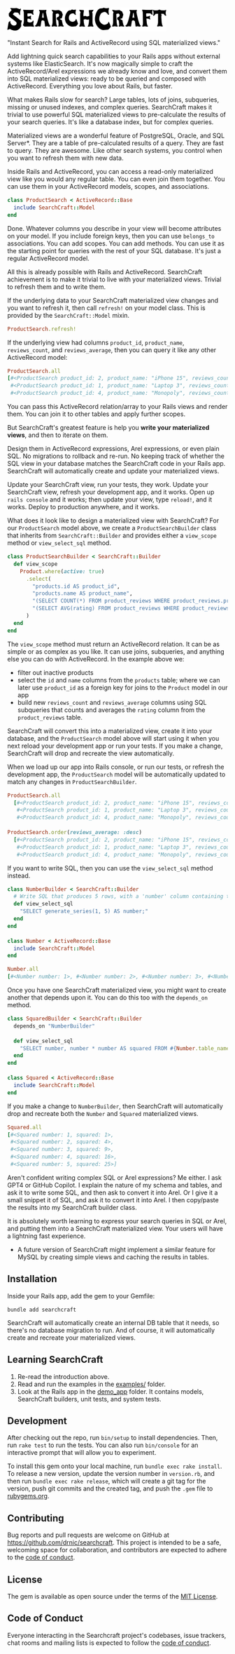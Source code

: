 ![searchcraft-logo](docs/searchcraft-logo.svg)

"Instant Search for Rails and ActiveRecord using SQL materialized views."

Add lightning quick search capabilities to your Rails apps without external systems like ElasticSearch. It's now magically simple to craft the ActiveRecord/Arel expressions we already know and love, and convert them into SQL materialized views: ready to be queried and composed with ActiveRecord. Everything you love about Rails, but faster.

What makes Rails slow for search? Large tables, lots of joins, subqueries, missing or unused indexes, and complex queries. SearchCraft makes it trivial to use powerful SQL materialized views to pre-calculate the results of your search queries. It's like a database index, but for complex queries.

Materialized views are a wonderful feature of PostgreSQL, Oracle, and SQL Server*. They are a table of pre-calculated results of a query. They are fast to query. They are awesome. Like other search systems, you control when you want to refresh them with new data.

Inside Rails and ActiveRecord, you can access a read-only materialized view like you would any regular table. You can even join them together. You can use them in your ActiveRecord models, scopes, and associations.

```ruby
class ProductSearch < ActiveRecord::Base
  include SearchCraft::Model
end
```

Done. Whatever columns you describe in your view will become attributes on your model. If you include foreign keys, then you can use `belongs_to` associations. You can add scopes. You can add methods. You can use it as the starting point for queries with the rest of your SQL database. It's just a regular ActiveRecord model.

All this is already possible with Rails and ActiveRecord. SearchCraft achievement is to make it trivial to live with your materialized views. Trivial to refresh them and to write them.

If the underlying data to your SearchCraft materialized view changes and you want to refresh it, then call `refresh!` on your model class. This is provided by the `SearchCraft::Model` mixin.

```ruby
ProductSearch.refresh!
```

If the underlying view had columns `product_id`, `product_name`, `reviews_count`, and `reviews_average`, then you can query it like any other ActiveRecord model:

```ruby
ProductSearch.all
[#<ProductSearch product_id: 2, product_name: "iPhone 15", reviews_count: 5, reviews_average: 0.38e1>,
 #<ProductSearch product_id: 1, product_name: "Laptop 3", reviews_count: 5, reviews_average: 0.28e1>,
 #<ProductSearch product_id: 4, product_name: "Monopoly", reviews_count: 3, reviews_average: 0.2e1>]
```

You can pass this ActiveRecord relation/array to your Rails views and render them. You can join it to other tables and apply further scopes.

But SearchCraft's greatest feature is help you **write your materialized views**, and then to iterate on them.

Design them in ActiveRecord expressions, Arel expressions, or even plain SQL. No migrations to rollback and re-run. No keeping track of whether the SQL view in your database matches the SearchCraft code in your Rails app. SearchCraft will automatically create and update your materialized views.

Update your SearchCraft view, run your tests, they work. Update your SearchCraft view, refresh your development app, and it works. Open up `rails console` and it works; then update your view, type `reload!`, and it works. Deploy to production anywhere, and it works.

What does it look like to design a materialized view with SearchCraft? For our `ProductSearch` model above, we create a `ProductSearchBuilder` class that inherits from `SearchCraft::Builder` and provides either a `view_scope` method or `view_select_sql` method.

```ruby
class ProductSearchBuilder < SearchCraft::Builder
  def view_scope
    Product.where(active: true)
      .select(
        "products.id AS product_id",
        "products.name AS product_name",
        "(SELECT COUNT(*) FROM product_reviews WHERE product_reviews.product_id = products.id) AS reviews_count",
        "(SELECT AVG(rating) FROM product_reviews WHERE product_reviews.product_id = products.id) AS reviews_average"
      )
  end
end
```

The `view_scope` method must return an ActiveRecord relation. It can be as simple or as complex as you like. It can use joins, subqueries, and anything else you can do with ActiveRecord. In the example above we:

* filter out inactive products
* select the `id` and `name` columns from the `products` table; where we can later use `product_id` as a foreign key for joins to the `Product` model in our app
* build new `reviews_count` and `reviews_average` columns using SQL subqueries that counts and averages the `rating` column from the `product_reviews` table.

SearchCraft will convert this into a materialized view, create it into your database, and the `ProductSearch` model above will start using it when you next reload your development app or run your tests. If you make a change, SearchCraft will drop and recreate the view automatically.

When we load up our app into Rails console, or run our tests, or refresh the development app, the `ProductSearch` model will be automatically updated to match any changes in `ProductSearchBuilder`.

```ruby
ProductSearch.all
  [#<ProductSearch product_id: 2, product_name: "iPhone 15", reviews_count: 5, reviews_average: 0.38e1>,
   #<ProductSearch product_id: 1, product_name: "Laptop 3", reviews_count: 5, reviews_average: 0.28e1>,
   #<ProductSearch product_id: 4, product_name: "Monopoly", reviews_count: 3, reviews_average: 0.2e1>]

ProductSearch.order(reviews_average: :desc)
  [#<ProductSearch product_id: 2, product_name: "iPhone 15", reviews_count: 5, reviews_average: 0.38e1>,
   #<ProductSearch product_id: 1, product_name: "Laptop 3", reviews_count: 5, reviews_average: 0.28e1>,
   #<ProductSearch product_id: 4, product_name: "Monopoly", reviews_count: 3, reviews_average: 0.2e1>]
```

If you want to write SQL, then you can use the `view_select_sql` method instead.

```ruby
class NumberBuilder < SearchCraft::Builder
  # Write SQL that produces 5 rows, with a 'number' column containing the number of the row
  def view_select_sql
    "SELECT generate_series(1, 5) AS number;"
  end
end

class Number < ActiveRecord::Base
  include SearchCraft::Model
end
```

```ruby
Number.all
[#<Number number: 1>, #<Number number: 2>, #<Number number: 3>, #<Number number: 4>, #<Number number: 5>]
```

Once you have one SearchCraft materialized view, you might want to create another that depends upon it. You can do this too with the `depends_on` method.

```ruby
class SquaredBuilder < SearchCraft::Builder
  depends_on "NumberBuilder"

  def view_select_sql
    "SELECT number, number * number AS squared FROM #{Number.table_name};"
  end
end

class Squared < ActiveRecord::Base
  include SearchCraft::Model
end
```

If you make a change to `NumberBuilder`, then SearchCraft will automatically drop and recreate both the `Number` and `Squared` materialized views.

```ruby
Squared.all
[#<Squared number: 1, squared: 1>,
 #<Squared number: 2, squared: 4>,
 #<Squared number: 3, squared: 9>,
 #<Squared number: 4, squared: 16>,
 #<Squared number: 5, squared: 25>]
```

Aren't confident writing complex SQL or Arel expressions? Me either. I ask GPT4 or GitHub Copilot. I explain the nature of my schema and tables, and ask it to write some SQL, and then ask to convert it into Arel. Or I give it a small snippet it of SQL, and ask it to convert it into Arel. I then copy/paste the results into my SearchCraft builder class.

It is absolutely worth learning to express your search queries in SQL or Arel, and putting them into a SearchCraft materialized view. Your users will have a lightning fast experience.

* A future version of SearchCraft might implement a similar feature for MySQL by creating simple views and caching the results in tables.

## Installation

Inside your Rails app, add the gem to your Gemfile:

```plain
bundle add searchcraft
```

SearchCraft will automatically create an internal DB table that it needs, so there's no database migration to run. And of course, it will automatically create and recreate your materialized views.

## Learning SearchCraft

1. Re-read the introduction above.
2. Read and run the examples in the [examples/](examples/) folder.
3. Look at the Rails app in the [demo_app](demo_app/) folder. It contains models, SearchCraft builders, unit tests, and system tests.

## Development

After checking out the repo, run `bin/setup` to install dependencies. Then, run `rake test` to run the tests. You can also run `bin/console` for an interactive prompt that will allow you to experiment.

To install this gem onto your local machine, run `bundle exec rake install`. To release a new version, update the version number in `version.rb`, and then run `bundle exec rake release`, which will create a git tag for the version, push git commits and the created tag, and push the `.gem` file to [rubygems.org](https://rubygems.org).

## Contributing

Bug reports and pull requests are welcome on GitHub at https://github.com/drnic/searchcraft. This project is intended to be a safe, welcoming space for collaboration, and contributors are expected to adhere to the [code of conduct](https://github.com/drnic/searchcraft/blob/develop/CODE_OF_CONDUCT.md).

## License

The gem is available as open source under the terms of the [MIT License](https://opensource.org/licenses/MIT).

## Code of Conduct

Everyone interacting in the Searchcraft project's codebases, issue trackers, chat rooms and mailing lists is expected to follow the [code of conduct](https://github.com/drnic/searchcraft/blob/develop/CODE_OF_CONDUCT.md).
